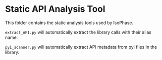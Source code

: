 # Static API Analysis Tool
This folder contains the static analysis tools used by IsoPhase.

`extract_API.py` will automatically extract the library calls with their alias name.

`pyi_scanner.py` will automatically extract API metadata from pyi files in the library.